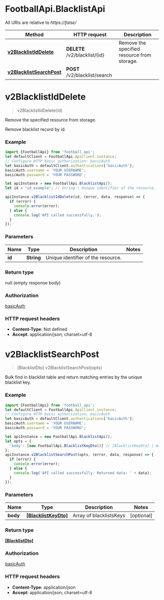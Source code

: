 # FootballApi.BlacklistApi

All URIs are relative to *https://false/*

Method | HTTP request | Description
------------- | ------------- | -------------
[**v2BlacklistIdDelete**](BlacklistApi.md#v2BlacklistIdDelete) | **DELETE** /v2/blacklist/{id} | Remove the specified resource from storage.
[**v2BlacklistSearchPost**](BlacklistApi.md#v2BlacklistSearchPost) | **POST** /v2/blacklist/search | 

<a name="v2BlacklistIdDelete"></a>
# **v2BlacklistIdDelete**
> v2BlacklistIdDelete(id)

Remove the specified resource from storage.

Remove blacklist record by id.

### Example
```javascript
import {FootballApi} from 'football_api';
let defaultClient = FootballApi.ApiClient.instance;
// Configure HTTP basic authorization: basicAuth
let basicAuth = defaultClient.authentications['basicAuth'];
basicAuth.username = 'YOUR USERNAME';
basicAuth.password = 'YOUR PASSWORD';

let apiInstance = new FootballApi.BlacklistApi();
let id = "id_example"; // String | Unique identifier of the resource.

apiInstance.v2BlacklistIdDelete(id, (error, data, response) => {
  if (error) {
    console.error(error);
  } else {
    console.log('API called successfully.');
  }
});
```

### Parameters

Name | Type | Description  | Notes
------------- | ------------- | ------------- | -------------
 **id** | **String**| Unique identifier of the resource. | 

### Return type

null (empty response body)

### Authorization

[basicAuth](../README.md#basicAuth)

### HTTP request headers

 - **Content-Type**: Not defined
 - **Accept**: application/json; charset=utf-8

<a name="v2BlacklistSearchPost"></a>
# **v2BlacklistSearchPost**
> [BlacklistDto] v2BlacklistSearchPost(opts)



Bulk find in blacklist table and return matching entries by the unique blacklist key.

### Example
```javascript
import {FootballApi} from 'football_api';
let defaultClient = FootballApi.ApiClient.instance;
// Configure HTTP basic authorization: basicAuth
let basicAuth = defaultClient.authentications['basicAuth'];
basicAuth.username = 'YOUR USERNAME';
basicAuth.password = 'YOUR PASSWORD';

let apiInstance = new FootballApi.BlacklistApi();
let opts = { 
  'body': [new FootballApi.BlacklistKeyDto()] // [BlacklistKeyDto] | Array of blacklistsKeys
};
apiInstance.v2BlacklistSearchPost(opts, (error, data, response) => {
  if (error) {
    console.error(error);
  } else {
    console.log('API called successfully. Returned data: ' + data);
  }
});
```

### Parameters

Name | Type | Description  | Notes
------------- | ------------- | ------------- | -------------
 **body** | [**[BlacklistKeyDto]**](BlacklistKeyDto.md)| Array of blacklistsKeys | [optional] 

### Return type

[**[BlacklistDto]**](BlacklistDto.md)

### Authorization

[basicAuth](../README.md#basicAuth)

### HTTP request headers

 - **Content-Type**: application/json
 - **Accept**: application/json; charset=utf-8

